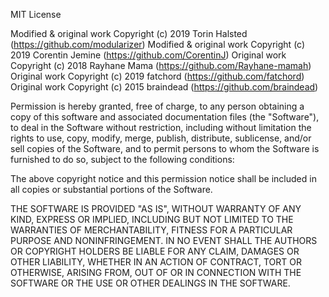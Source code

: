 MIT License

Modified & original work Copyright (c) 2019 Torin Halsted (https://github.com/modularizer)
Modified & original work Copyright (c) 2019 Corentin Jemine (https://github.com/CorentinJ)
Original work Copyright (c) 2018 Rayhane Mama (https://github.com/Rayhane-mamah)
Original work Copyright (c) 2019 fatchord (https://github.com/fatchord)
Original work Copyright (c) 2015 braindead (https://github.com/braindead)

Permission is hereby granted, free of charge, to any person obtaining a copy
of this software and associated documentation files (the "Software"), to deal
in the Software without restriction, including without limitation the rights
to use, copy, modify, merge, publish, distribute, sublicense, and/or sell
copies of the Software, and to permit persons to whom the Software is
furnished to do so, subject to the following conditions:

The above copyright notice and this permission notice shall be included in all
copies or substantial portions of the Software.

THE SOFTWARE IS PROVIDED "AS IS", WITHOUT WARRANTY OF ANY KIND, EXPRESS OR
IMPLIED, INCLUDING BUT NOT LIMITED TO THE WARRANTIES OF MERCHANTABILITY,
FITNESS FOR A PARTICULAR PURPOSE AND NONINFRINGEMENT. IN NO EVENT SHALL THE
AUTHORS OR COPYRIGHT HOLDERS BE LIABLE FOR ANY CLAIM, DAMAGES OR OTHER
LIABILITY, WHETHER IN AN ACTION OF CONTRACT, TORT OR OTHERWISE, ARISING FROM,
OUT OF OR IN CONNECTION WITH THE SOFTWARE OR THE USE OR OTHER DEALINGS IN THE
SOFTWARE.
